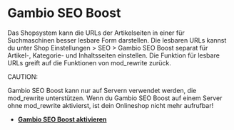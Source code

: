 # Gambio SEO Boost 

Das Shopsystem kann die URLs der Artikelseiten in einer für Suchmaschinen besser lesbare Form darstellen. Die lesbaren URLs kannst du unter Shop Einstellungen \> SEO \> Gambio SEO Boost separat für Artikel-, Kategorie- und Inhaltsseiten einstellen. Die Funktion für lesbare URLs greift auf die Funktionen von mod\_rewrite zurück.

CAUTION:

Gambio SEO Boost kann nur auf Servern verwendet werden, die mod\_rewrite unterstützen. Wenn du Gambio SEO Boost auf einem Server ohne mod\_rewrite aktivierst, ist dein Onlineshop nicht mehr aufrufbar!

-   **[Gambio SEO Boost aktivieren](5_1_1_Gambio_SEO_Boost_aktivieren.md)**  




